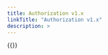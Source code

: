 ```yaml
---
title: Authorization v1.x
linkTitle: "Authorization v1.x"
description: >
---
```

{{<include  file="content/v2/getting-started/upgrade/operator/authorization_upgrade.md" >}}
